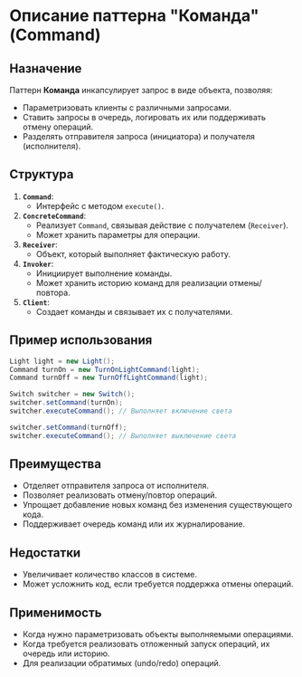 # Описание паттерна "Команда" (Command)

## Назначение
Паттерн **Команда** инкапсулирует запрос в виде объекта, позволяя:
- Параметризовать клиенты с различными запросами.
- Ставить запросы в очередь, логировать их или поддерживать отмену операций.
- Разделять отправителя запроса (инициатора) и получателя (исполнителя).

## Структура

1. **`Command`**:
    - Интерфейс с методом `execute()`.
2. **`ConcreteCommand`**:
    - Реализует `Command`, связывая действие с получателем (`Receiver`).
    - Может хранить параметры для операции.
3. **`Receiver`**:
    - Объект, который выполняет фактическую работу.
4. **`Invoker`**:
    - Инициирует выполнение команды.
    - Может хранить историю команд для реализации отмены/повтора.
5. **`Client`**:
    - Создает команды и связывает их с получателями.

## Пример использования
```java
Light light = new Light();
Command turnOn = new TurnOnLightCommand(light);
Command turnOff = new TurnOffLightCommand(light);

Switch switcher = new Switch();
switcher.setCommand(turnOn);
switcher.executeCommand(); // Выполняет включение света

switcher.setCommand(turnOff);
switcher.executeCommand(); // Выполняет выключение света
```

## Преимущества
- Отделяет отправителя запроса от исполнителя.
- Позволяет реализовать отмену/повтор операций.
- Упрощает добавление новых команд без изменения существующего кода.
- Поддерживает очередь команд или их журналирование.

## Недостатки
- Увеличивает количество классов в системе.
- Может усложнить код, если требуется поддержка отмены операций.

## Применимость
- Когда нужно параметризовать объекты выполняемыми операциями.
- Когда требуется реализовать отложенный запуск операций, их очередь или историю.
- Для реализации обратимых (undo/redo) операций.